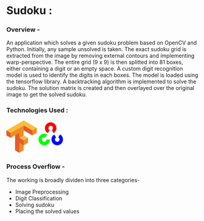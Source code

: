 # Sudoku :

### Overview -
An application which solves a given sudoku problem based on OpenCV and Python. Initially, any sample unsolved is taken. The exact sudoku grid is extracted from the image by removing external contours and implementing warp-perspective. The entire grid (9 x 9) is then splitted into 81 boxes, either containing a digit or an empty space. A custom digit recognition model is used to identify the digits in each boxes. The model is loaded using the tensorflow library. A backtracking algorithm is implemented to solve the sudoku. The solution matrix is created and then overlayed over the original image to get the solved sudoku. 

### Technologies Used :
<img src="Resources/Tf.png" width="80"> <img src="Resources/open.png" width="65"> 


### Process Overflow -
The working is broadly dividen into three categories-

- Image Preprocessing
- Digit Classification 
- Solving sudoku
- Placing the solved values

